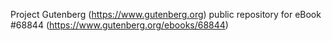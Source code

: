 Project Gutenberg (https://www.gutenberg.org) public repository for eBook #68844 (https://www.gutenberg.org/ebooks/68844)

